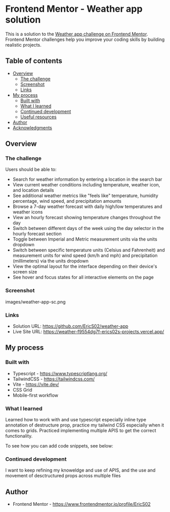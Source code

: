 # Frontend Mentor - Weather app solution

This is a solution to the [Weather app challenge on Frontend Mentor](https://www.frontendmentor.io/challenges/weather-app-K1FhddVm49). Frontend Mentor challenges help you improve your coding skills by building realistic projects. 

## Table of contents

- [Overview](#overview)
  - [The challenge](#the-challenge)
  - [Screenshot](#screenshot)
  - [Links](#links)
- [My process](#my-process)
  - [Built with](#built-with)
  - [What I learned](#what-i-learned)
  - [Continued development](#continued-development)
  - [Useful resources](#useful-resources)
- [Author](#author)
- [Acknowledgments](#acknowledgments)

## Overview

### The challenge

Users should be able to:

- Search for weather information by entering a location in the search bar
- View current weather conditions including temperature, weather icon, and location details
- See additional weather metrics like "feels like" temperature, humidity percentage, wind speed, and precipitation amounts
- Browse a 7-day weather forecast with daily high/low temperatures and weather icons
- View an hourly forecast showing temperature changes throughout the day
- Switch between different days of the week using the day selector in the hourly forecast section
- Toggle between Imperial and Metric measurement units via the units dropdown 
- Switch between specific temperature units (Celsius and Fahrenheit) and measurement units for wind speed (km/h and mph) and precipitation (millimeters) via the units dropdown
- View the optimal layout for the interface depending on their device's screen size
- See hover and focus states for all interactive elements on the page

### Screenshot

images/weather-app-sc.png


### Links

- Solution URL: https://github.com/EricS02/weather-app
- Live Site URL: https://weather-f9554dg7f-erics02s-projects.vercel.app/

## My process

### Built with

- Typescript - https://www.typescriptlang.org/
- TailwindCSS - https://tailwindcss.com/
- Vite - https://vite.dev/
- CSS Grid
- Mobile-first workflow


### What I learned

Learned how to work with and use typescript especially inline type annotation of destructure prop, practice my tailwind CSS especially when it comes to grids. Practiced implementing multiple APIS to get the correct functionality. 

To see how you can add code snippets, see below:


### Continued development

I want to keep refining my knoweldge and use of APIS, and the use and movement of desctructured props across multiple files


## Author

- Frontend Mentor - https://www.frontendmentor.io/profile/EricS02
